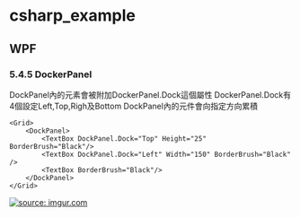 # csharp_example


## WPF

### 5.4.5 DockerPanel

DockPanel內的元素會被附加DockerPanel.Dock這個屬性
DockerPanel.Dock有4個設定Left,Top,Righ及Bottom
DockPanel內的元件會向指定方向累積

```
<Grid>
    <DockPanel>
        <TextBox DockPanel.Dock="Top" Height="25" BorderBrush="Black"/>
        <TextBox DockPanel.Dock="Left" Width="150" BorderBrush="Black" />
        <TextBox BorderBrush="Black"/>
    </DockPanel>
</Grid>
```

<a href="https://imgur.com/L0X5nzA"><img src="https://i.imgur.com/L0X5nzA.png" title="source: imgur.com" /></a>








